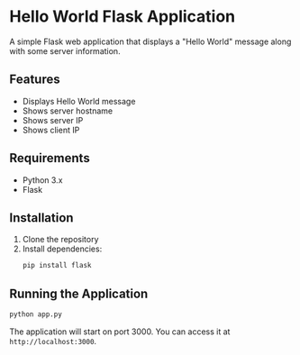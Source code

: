 # Hello World Flask Application

A simple Flask web application that displays a "Hello World" message along with some server information.

## Features
- Displays Hello World message
- Shows server hostname
- Shows server IP
- Shows client IP

## Requirements
- Python 3.x
- Flask

## Installation
1. Clone the repository
2. Install dependencies:
   ```bash
   pip install flask
   ```

## Running the Application
```bash
python app.py
```

The application will start on port 3000. You can access it at `http://localhost:3000`.